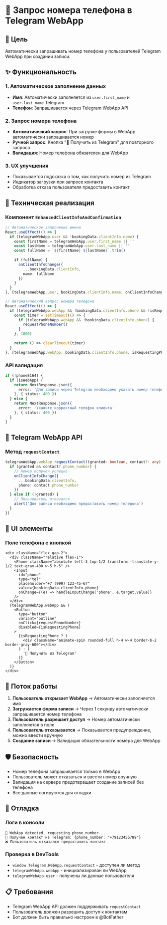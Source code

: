 # 📱 Запрос номера телефона в Telegram WebApp

## 🎯 Цель

Автоматически запрашивать номер телефона у пользователей Telegram WebApp при создании записи.

## ✨ Функциональность

### 1. Автоматическое заполнение данных
- **Имя**: Автоматически заполняется из `user.first_name` и `user.last_name` Telegram
- **Телефон**: Запрашивается через Telegram WebApp API

### 2. Запрос номера телефона
- **Автоматический запрос**: При загрузке формы в WebApp автоматически запрашивается номер
- **Ручной запрос**: Кнопка "📱 Получить из Telegram" для повторного запроса
- **Валидация**: Номер телефона обязателен для WebApp

### 3. UX улучшения
- Показывается подсказка о том, как получить номер из Telegram
- Индикатор загрузки при запросе контакта
- Обработка отказа пользователя предоставить контакт

## 🔧 Техническая реализация

### Компонент `EnhancedClientInfoAndConfirmation`

```typescript
// Автоматическое заполнение имени
React.useEffect(() => {
  if (telegramWebApp.user && !bookingData.clientInfo.name) {
    const firstName = telegramWebApp.user.first_name || ''
    const lastName = telegramWebApp.user.last_name || ''
    const fullName = `${firstName} ${lastName}`.trim()
    
    if (fullName) {
      onClientInfoChange({
        ...bookingData.clientInfo,
        name: fullName
      })
    }
  }
}, [telegramWebApp.user, bookingData.clientInfo.name, onClientInfoChange])

// Автоматический запрос номера телефона
React.useEffect(() => {
  if (telegramWebApp.webApp && !bookingData.clientInfo.phone && !isRequestingPhone) {
    const timer = setTimeout(() => {
      if (telegramWebApp.webApp && !bookingData.clientInfo.phone) {
        requestPhoneNumber()
      }
    }, 1000)
    
    return () => clearTimeout(timer)
  }
}, [telegramWebApp.webApp, bookingData.clientInfo.phone, isRequestingPhone])
```

### API валидация

```typescript
if (!phoneE164) {
  if (isWebApp) {
    return NextResponse.json({ 
      error: 'Для записи через Telegram необходимо указать номер телефона' 
    }, { status: 400 })
  } else {
    return NextResponse.json({ 
      error: 'Укажите корректный телефон клиента' 
    }, { status: 400 })
  }
}
```

## 📱 Telegram WebApp API

### Метод `requestContact`

```typescript
telegramWebApp.webApp.requestContact((granted: boolean, contact?: any) => {
  if (granted && contact?.phone_number) {
    // Номер получен успешно
    onClientInfoChange({
      ...bookingData.clientInfo,
      phone: contact.phone_number
    })
  } else if (!granted) {
    // Пользователь отказался
    alert('Для записи необходимо предоставить номер телефона')
  }
})
```

## 🎨 UI элементы

### Поле телефона с кнопкой

```tsx
<div className="flex gap-2">
  <div className="relative flex-1">
    <Phone className="absolute left-3 top-1/2 transform -translate-y-1/2 text-gray-400 w-5 h-5" />
    <Input
      id="phone"
      type="tel"
      placeholder="+7 (999) 123-45-67"
      value={bookingData.clientInfo.phone}
      onChange={(e) => handleInputChange('phone', e.target.value)}
    />
  </div>
  {telegramWebApp.webApp && (
    <Button
      type="button"
      variant="outline"
      onClick={requestPhoneNumber}
      disabled={isRequestingPhone}
    >
      {isRequestingPhone ? (
        <div className="animate-spin rounded-full h-4 w-4 border-b-2 border-gray-600"></div>
      ) : (
        '📱 Получить из Telegram'
      )}
    </Button>
  )}
</div>
```

## 🔄 Поток работы

1. **Пользователь открывает WebApp** → Автоматически заполняется имя
2. **Загружается форма записи** → Через 1 секунду автоматически запрашивается номер телефона
3. **Пользователь разрешает доступ** → Номер автоматически заполняется в поле
4. **Пользователь отказывается** → Показывается предупреждение, можно ввести вручную
5. **Создание записи** → Валидация обязательности номера для WebApp

## 🛡️ Безопасность

- Номер телефона запрашивается только в WebApp
- Пользователь может отказаться и ввести номер вручную
- Валидация на сервере предотвращает создание записей без телефона
- Все данные логируются для отладки

## 🐛 Отладка

### Логи в консоли
```
📱 WebApp detected, requesting phone number...
📱 Получен контакт из Telegram: {phone_number: "+79123456789"}
❌ Пользователь отказался предоставить контакт
```

### Проверка в DevTools
- `window.Telegram.WebApp.requestContact` - доступен ли метод
- `telegramWebApp.webApp` - инициализирован ли WebApp
- `telegramWebApp.user` - получены ли данные пользователя

## 📋 Требования

- Telegram WebApp API должен поддерживать `requestContact`
- Пользователь должен разрешить доступ к контактам
- Бот должен быть правильно настроен в @BotFather
